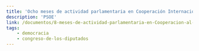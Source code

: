 ```yaml
---
title: 'Ocho meses de actividad parlamentaria en Cooperación Internacional para el Desarrollo'
description: 'PSOE'
link: /documentos/8-meses-de-actividad-parlamentaria-en-Cooperacion-al-Desarrollo-PSOE.pdf
tags:
    - democracia
    - congreso-de-los-diputados
---
```

